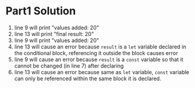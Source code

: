 # Part1 Solution

1. line 9 will print "values added: 20"
2. line 13 will print "final result: 20"
3. line 9 will print "values added: 20"
4. line 13 will cause an error because `result` is a `let` variable declared in the conditional block, referencing it outside the block causes error
5. line 9 will cause an error because `result` is a `const` variable so that it cannot be changed (in line 7) after declaring
6. line 13 will cause an error because same as `let` variable, `const` variable can only be referenced within the same block it is declared.

